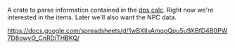 A crate to parse information contained in the [dps
calc](https://docs.google.com/spreadsheets/d/1wBXIlvAmqoQpu5u9XBfD4B0PW7D8owyO_CnRDiTHBKQ/).
Right now we're interested in the items. Later we'll also want the NPC data.

https://docs.google.com/spreadsheets/d/1wBXIlvAmqoQpu5u9XBfD4B0PW7D8owyO_CnRDiTHBKQ/

